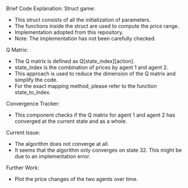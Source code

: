 Brief Code Explanation:
Struct game:
- This struct consists of all the initialization of parameters.
- The functions inside the struct are used to compute the price range.
- Implementation adopted from this repository.
- Note: The implementation has not been carefully checked.

Q Matrix:
- The Q matrix is defined as Q[state_index][action].
- state_index is the combination of prices by agent 1 and agent 2.
- This approach is used to reduce the dimension of the Q matrix and simplify the code.
- For the exact mapping method, please refer to the function state_to_index.

Convergence Tracker:
- This component checks if the Q matrix for agent 1 and agent 2 has converged at the current state and as a whole.

Current Issue:
- The algorithm does not converge at all.
- It seems that the algorithm only converges on state 32. This might be due to an implementation error.

Further Work:
- Plot the price changes of the two agents over time.
